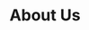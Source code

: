 ---
title: "About Us"
layout: "about"
draft: false

# who_we_are
who_we_are:
  enable: true
  subtitle: "Our Club"
  title: "Who We Are"
  description: "We are students from Ho Chi Minh city University of Technology, passionated by cybersecurity. Inherited the knowledge and experience of formal members of <a href=\"https://efiens.com/\" target=\"_blank\">Efiens</a>, we hope to push ourselves further in cybersecs and create a playground for all the students who have the same passion with us."
  image: "images/about/allmembers.jpg"

# our_mission
# our_mission:
#   enable: true
#   subtitle: "OUR MISSION"
#   title: "Main Vision And Mission Of Our Clubs"
#   description: "Provide great environment for cybersecurity enthusiasts to learn and flourish in this important sector of Computer Science."

#   image: "images/about/02.jpg"

# what_we_do
what_we_do:
  enable: true
  subtitle: "Our Works"
  title: "What We Do"
  block:
  - title: "Active CTF Competitor"
    content: "BKISC is an active member of CTFtime.org. We have been participating in a huge number of competitions both nationwide and worldwide ."

  - title: "Weekly sharing"
    content: "We are eager to learn and share new knowledge about cybersecurity. Every week, the team’s members host several seminars to discuss solutions to CTF problems or relevant topics of cybersecurity. All CTFs writeup and Seminar handouts will be uploaded weekly at our blogs: <u>**https://blog.bkisc.com**</u>"
    
  - title: "Educational resources"
    content: "Ever since founded, we have cummulated a vast amount of resources of all topics in cybersecurity via doing research and practicing CTFs for both educational purposes and enterprise solutions. Every year, we also nominate young and talented people for internships and job opportunities in the industry.<br><br><br><br><br><br>"
    
  - title: "Last Introduction Line"
    content: "Loading...<br><br><br><br><br><br>"

# about_video
# about_video:
#   enable: true
#   subtitle: "A Short Video"
#   title: "You Take Care Of The Payments, We Take Care Of The Rest."
#   description: "Protect your design vision and leave nothing up to interpretation with interaction recipes. Quickly share and access all your team members interactions by using libraries, ensuring consistcy throughout the."
#   # video_url: "https://www.youtube.com/embed/dyZcRRWiuuw"
#   video_thumbnail: "images/about/video-popup-2.jpg"


# # brands
# brands_carousel:
#   enable: true
#   subtitle: "Our Clients"
#   title: "Trusted by Thousands Companies"
#   section: "/" # brand images comming form _index.md


# # our team
# our_team:
#   enable: true
#   subtitle: "Our members"
#   title: "The People Behind"
#   description: "We were freelance designers and developers, constantly finding <br> ourselves deep in vague feedback. This made every client and team"
#   team:
#   - name: "Valentin Staykov"
#     image: "images/about/team/01.jpg"
#     designation: "Operations"
#   - name: "Bukiakta Bansalo"
#     image: "images/about/team/02.jpg"
#     designation: "Product"
#   - name: "Ortrin Okaster"
#     image: "images/about/team/03.jpg"
#     designation: "Engineering"
#   - name: "Ortrin Okaster"
#     image: "images/about/team/03.jpg"
#     designation: "Engineering"
#   - name: "Ortrin Okaster"
#     image: "images/about/team/03.jpg"
#     designation: "Engineering"
#   - name: "Ortrin Okaster"
#     image: "images/about/team/03.jpg"
#     designation: "Engineering"
#   - name: "Ortrin Okaster"
#     image: "images/about/team/03.jpg"
#     designation: "Engineering"
#   - name: "Ortrin Okaster"
#     image: "images/about/team/03.jpg"
#     designation: "Engineering"


# our office
our_office:
  enable: false
  subtitle: "Our Offices"
  title: "Made with Love Of around the world With Many Offices"
  description: "We were freelance designers and developers, constantly finding <br> ourselves deep in vague feedback. This made every client and team"
  office_locations:
  - city: "NewYork, USA"
    country_flag: "images/about/flags/us.png"
    address_line_one: "219 Bald Hill Drive"
    address_line_two: "Oakland Gardens, NY 11364"
  - city: "Australia, Perth"
    country_flag: "images/about/flags/au.png"
    address_line_one: "Flat 23 80 Anthony Circlet"
    address_line_two: "Port Guiseppe, TAS 2691"
  - city: "Berlin, Germany"
    country_flag: "images/about/flags/germany.png"
    address_line_one: "Jl Raya Dewi Sartika Ged"
    address_line_two: "Harapan Masa, Br Germeny"
  - city: "China, Wohan"
    country_flag: "images/about/flags/china.png"
    address_line_one: "1hao Wen Ti Huo Dong"
    address_line_two: "Zhong Xin 1ceng Jian Xing"

---